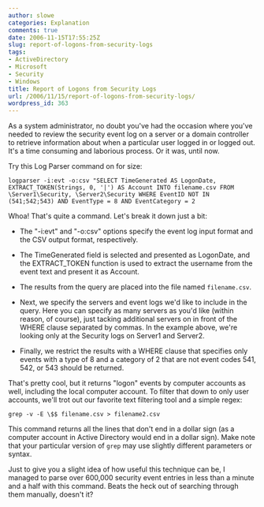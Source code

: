 ```yaml
---
author: slowe
categories: Explanation
comments: true
date: 2006-11-15T17:55:25Z
slug: report-of-logons-from-security-logs
tags:
- ActiveDirectory
- Microsoft
- Security
- Windows
title: Report of Logons from Security Logs
url: /2006/11/15/report-of-logons-from-security-logs/
wordpress_id: 363
---
```


As a system administrator, no doubt you've had the occasion where you've needed to review the security event log on a server or a domain controller to retrieve information about when a particular user logged in or logged out. It's a time consuming and laborious process. Or it was, until now.

Try this Log Parser command on for size:

    logparser -i:evt -o:csv "SELECT TimeGenerated AS LogonDate,
    EXTRACT_TOKEN(Strings, 0, '|') AS Account INTO filename.csv FROM 
    \Server1\Security, \Server2\Security WHERE EventID NOT IN 
    (541;542;543) AND EventType = 8 AND EventCategory = 2

Whoa! That's quite a command. Let's break it down just a bit:

* The "-i:evt" and "-o:csv" options specify the event log input format and the CSV output format, respectively.

* The TimeGenerated field is selected and presented as LogonDate, and the EXTRACT_TOKEN function is used to extract the username from the event text and present it as Account.

* The results from the query are placed into the file named `filename.csv`.

* Next, we specify the servers and event logs we'd like to include in the query. Here you can specify as many servers as you'd like (within reason, of course), just tacking additional servers on in front of the WHERE clause separated by commas. In the example above, we're looking only at the Security logs on Server1 and Server2.

* Finally, we restrict the results with a WHERE clause that specifies only events with a type of 8 and a category of 2 that are not event codes 541, 542, or 543 should be returned.

That's pretty cool, but it returns "logon" events by computer accounts as well, including the local computer account. To filter that down to only user accounts, we'll trot out our favorite text filtering tool and a simple regex:

    grep -v -E \$$ filename.csv > filename2.csv

This command returns all the lines that don't end in a dollar sign (as a computer account in Active Directory would end in a dollar sign). Make note that your particular version of `grep` may use slightly different parameters or syntax.

Just to give you a slight idea of how useful this technique can be, I managed to parse over 600,000 security event entries in less than a minute and a half with this command. Beats the heck out of searching through them manually, doesn't it?
